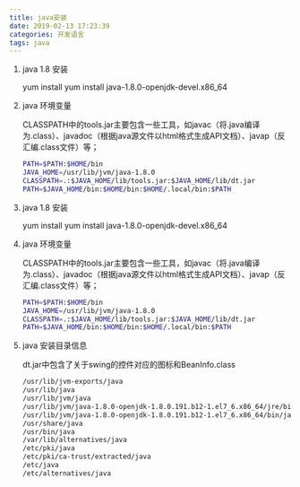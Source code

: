 ```yaml
---
title: java安装
date: 2019-02-13 17:23:39
categories: 开发语言
tags: java
---
```


1. java 1.8 安装

   yum install yum install java-1.8.0-openjdk-devel.x86_64

2. java 环境变量

   CLASSPATH中的tools.jar主要包含一些工具，如javac（将.java编译为.class）、javadoc（根据java源文件以html格式生成API文档）、javap（反汇编.class文件）等；

   ```bash
   PATH=$PATH:$HOME/bin
   JAVA_HOME=/usr/lib/jvm/java-1.8.0
   CLASSPATH=.:$JAVA_HOME/lib/tools.jar:$JAVA_HOME/lib/dt.jar
   PATH=$JAVA_HOME/bin:$HOME/bin:$HOME/.local/bin:$PATH
   ```

   <!--more-->

3. java 1.8 安装

   yum install yum install java-1.8.0-openjdk-devel.x86_64

4. java 环境变量

   CLASSPATH中的tools.jar主要包含一些工具，如javac（将.java编译为.class）、javadoc（根据java源文件以html格式生成API文档）、javap（反汇编.class文件）等；

   ```bash
   PATH=$PATH:$HOME/bin
   JAVA_HOME=/usr/lib/jvm/java-1.8.0
   CLASSPATH=.:$JAVA_HOME/lib/tools.jar:$JAVA_HOME/lib/dt.jar
   PATH=$JAVA_HOME/bin:$HOME/bin:$HOME/.local/bin:$PATH
   ```

5. java 安装目录信息

   dt.jar中包含了关于swing的控件对应的图标和BeanInfo.class

   ```bash
   /usr/lib/jvm-exports/java
   /usr/lib/java
   /usr/lib/jvm/java
   /usr/lib/jvm/java-1.8.0-openjdk-1.8.0.191.b12-1.el7_6.x86_64/jre/bin/java
   /usr/lib/jvm/java-1.8.0-openjdk-1.8.0.191.b12-1.el7_6.x86_64/bin/java
   /usr/share/java
   /usr/bin/java
   /var/lib/alternatives/java
   /etc/pki/java
   /etc/pki/ca-trust/extracted/java
   /etc/java
   /etc/alternatives/java
   ```
